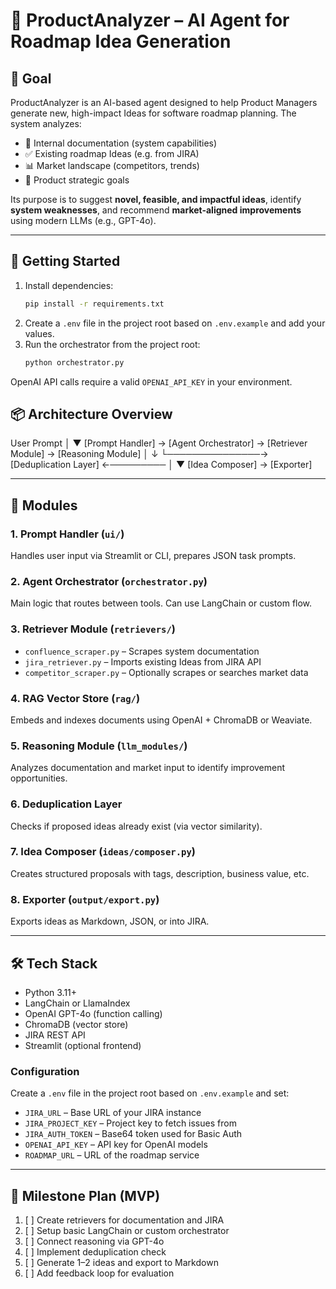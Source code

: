 # 🧠 ProductAnalyzer – AI Agent for Roadmap Idea Generation

## 🎯 Goal

ProductAnalyzer is an AI-based agent designed to help Product Managers generate new, high-impact Ideas for software roadmap planning. The system analyzes:

- 📘 Internal documentation (system capabilities)
- ✅ Existing roadmap Ideas (e.g. from JIRA)
- 📊 Market landscape (competitors, trends)
- 📌 Product strategic goals

Its purpose is to suggest **novel, feasible, and impactful ideas**, identify **system weaknesses**, and recommend **market-aligned improvements** using modern LLMs (e.g., GPT-4o).

---

## 🚀 Getting Started

1. Install dependencies:
   ```bash
   pip install -r requirements.txt
   ```
2. Create a `.env` file in the project root based on `.env.example` and add your values.
3. Run the orchestrator from the project root:
   ```bash
   python orchestrator.py
   ```

OpenAI API calls require a valid `OPENAI_API_KEY` in your environment.


## 📦 Architecture Overview

User Prompt
│
▼
[Prompt Handler] → [Agent Orchestrator] → [Retriever Module] → [Reasoning Module]
│ ↓
└───────────────→ [Deduplication Layer] ←─────────
│
▼
[Idea Composer] → [Exporter]


---

## 🧩 Modules

### 1. Prompt Handler (`ui/`)
Handles user input via Streamlit or CLI, prepares JSON task prompts.

### 2. Agent Orchestrator (`orchestrator.py`)
Main logic that routes between tools. Can use LangChain or custom flow.

### 3. Retriever Module (`retrievers/`)
- `confluence_scraper.py` – Scrapes system documentation
- `jira_retriever.py` – Imports existing Ideas from JIRA API
- `competitor_scraper.py` – Optionally scrapes or searches market data

### 4. RAG Vector Store (`rag/`)
Embeds and indexes documents using OpenAI + ChromaDB or Weaviate.

### 5. Reasoning Module (`llm_modules/`)
Analyzes documentation and market input to identify improvement opportunities.

### 6. Deduplication Layer
Checks if proposed ideas already exist (via vector similarity).

### 7. Idea Composer (`ideas/composer.py`)
Creates structured proposals with tags, description, business value, etc.

### 8. Exporter (`output/export.py`)
Exports ideas as Markdown, JSON, or into JIRA.

---

## 🛠️ Tech Stack

- Python 3.11+
- LangChain or LlamaIndex
- OpenAI GPT-4o (function calling)
- ChromaDB (vector store)
- JIRA REST API
- Streamlit (optional frontend)

### Configuration
Create a `.env` file in the project root based on `.env.example` and set:

- `JIRA_URL` – Base URL of your JIRA instance
- `JIRA_PROJECT_KEY` – Project key to fetch issues from
- `JIRA_AUTH_TOKEN` – Base64 token used for Basic Auth
- `OPENAI_API_KEY` – API key for OpenAI models
- `ROADMAP_URL` – URL of the roadmap service

---

## 🚧 Milestone Plan (MVP)

1. [ ] Create retrievers for documentation and JIRA
2. [ ] Setup basic LangChain or custom orchestrator
3. [ ] Connect reasoning via GPT-4o
4. [ ] Implement deduplication check
5. [ ] Generate 1–2 ideas and export to Markdown
6. [ ] Add feedback loop for evaluation
